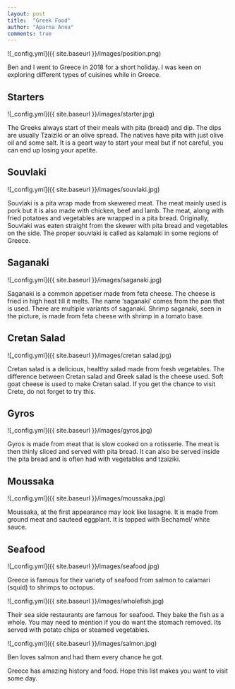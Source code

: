 ```yaml
---
layout: post
title:  "Greek Food"
author: "Aparna Anna"
comments: true
---
```


![_config.yml]({{ site.baseurl }}/images/position.png)

Ben and I went to Greece in 2018 for a short holiday. I was keen on exploring different types of cuisines while in Greece.

## Starters

![_config.yml]({{ site.baseurl }}/images/starter.jpg)

The Greeks always start of their meals with pita (bread) and dip. The dips are usually Tzaiziki or an olive spread. The natives have pita with just olive oil and some salt. It is a geart way to start your meal but if not careful, you can end up losing your apetite. 


## Souvlaki

![_config.yml]({{ site.baseurl }}/images/souvlaki.jpg)

Souvlaki is a pita wrap made from skewered meat. 
The meat mainly used is pork but it is also made with chicken, beef and lamb. The meat, along with fried potatoes and vegetables are wrapped in a pita bread. 
Originally, Souvlaki was eaten straight from the skewer with pita bread and vegetables on the side. The proper souvlaki is called as kalamaki in some regions of Greece. 


## Saganaki

![_config.yml]({{ site.baseurl }}/images/saganaki.jpg)

Saganaki is a common appetiser  made from feta cheese. The cheese is fried in high heat till it melts. The name ‘saganaki’ comes from the pan that is used. 
There are multiple variants of saganaki. Shrimp saganaki, seen in the picture, is made from feta cheese with shrimp in a tomato base. 


## Cretan Salad

![_config.yml]({{ site.baseurl }}/images/cretan salad.jpg)

Cretan salad is a delicious, healthy salad made from fresh vegetables. The difference between Cretan salad and Greek salad is the cheese used. Soft goat cheese is used to make Cretan salad. If you get the chance to visit Crete, do not forget to try this.


## Gyros

![_config.yml]({{ site.baseurl }}/images/gyros.jpg)

Gyros is made from meat that is slow cooked on a rotisserie. The meat is then thinly sliced and served with pita bread. It can also be served inside the pita bread and is often had with vegetables and tzaiziki.


## Moussaka

![_config.yml]({{ site.baseurl }}/images/moussaka.jpg)

Moussaka, at the first appearance may look like lasagne. It is made from ground meat and sauteed eggplant. It is topped with Bechamel/ white sauce. 


## Seafood

![_config.yml]({{ site.baseurl }}/images/seafood.jpg)

Greece is famous for their variety of seafood from salmon to calamari (squid) to shrimps to octopus. 

![_config.yml]({{ site.baseurl }}/images/wholefish.jpg)

Their sea side restaurants are famous for seafood. They bake the fish as a whole. You may need to mention if you do want the stomach removed. Its served with potato chips or steamed vegetables. 

![_config.yml]({{ site.baseurl }}/images/salmon.jpg)

Ben loves salmon and had them every chance he got. 

Greece has amazing history and food. Hope this list makes you want to visit some day.
